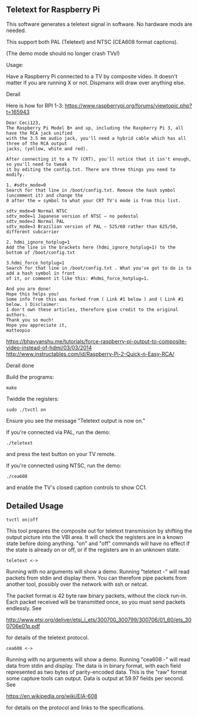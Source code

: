 Teletext for Raspberry Pi
-------------------------

This software generates a teletext signal in software. No hardware
mods are needed.

This support both PAL (Teletext) and NTSC (CEA608 format captions).

(The demo mode should no longer crash TVs!)

Usage:

Have a Raspberry Pi connected to a TV by composite video.
It doesn't matter if you are running X or not. Dispmanx will draw over
anything else.



Derail

Here is how for RPI 1-3: https://www.raspberrypi.org/forums/viewtopic.php?t=165943
```
Dear Ceci123,
The Raspberry Pi Model B+ and up, including the Raspberry Pi 3, all have the RCA jack unified
with the 3.5 mm audio jack, you'll need a hybrid cable which has all three of the RCA output
jacks, (yellow, white and red).

After connecting it to a TV (CRT), you'll notice that it isn't enough, so you'll need to tweak
it by editing the config.txt. There are three things you need to modify.

1. #sdtv_mode=0
Search for that line in /boot/config.txt. Remove the hash symbol (uncomment it) and change the
0 after the = symbol to what your CRT TV's mode is from this list.

sdtv_mode=0 Normal NTSC
sdtv_mode=1 Japanese version of NTSC – no pedestal
sdtv_mode=2 Normal PAL
sdtv_mode=3 Brazilian version of PAL – 525/60 rather than 625/50, different subcarrier

2. hdmi_ignore_hotplug=1
Add the line in the brackets here (hdmi_ignore_hotplug=1) to the bottom of /boot/config.txt

3.hdmi_force_hotplug=1
Search for that line in /boot/config.txt . What you've got to do is to add a hash symbol in front
of it, or comment it like this: #hdmi_force_hotplug=1.

And you are done!
Hope this helps you!
Some info from this was forked from ( Link #1 below ) and ( Link #1 below. ) Disclaimer:
I don't own these articles, therefore give credit to the original authors.
Thank you so much!
Hope you appreciate it,
matteopio
```

https://bhavyanshu.me/tutorials/force-raspberry-pi-output-to-composite-video-instead-of-hdmi/03/03/2014
http://www.instructables.com/id/Raspberry-Pi-2-Quick-n-Easy-RCA/

Derail done



Build the programs:

    make

Twiddle the registers:

    sudo ./tvctl on

Ensure you see the message "Teletext output is now on."

If you're connected via PAL, run the demo:

    ./teletext

and press the text button on your TV remote.

If you're connected using NTSC, run the demo:

    ./cea608

and enable the TV's closed caption controls to show CC1.

Detailed Usage
--------------

    tvctl on|off

This tool prepares the composite out for teletext transmission by
shifting the output picture into the VBI area. It will check the
registers are in a known state before doing anything. "on" and
"off" commands will have no effect if the state is already on or
off, or if the registers are in an unknown state.

    teletext <->

Running with no arguments will show a demo. Running "teletext -"
will read packets from stdin and display them. You can therefore
pipe packets from another tool, possibly over the network with ssh
or netcat.

The packet format is 42 byte raw binary packets, without the clock
run-in. Each packet received will be transmitted once, so you must
send packets endlessly. See

http://www.etsi.org/deliver/etsi_i_ets/300700_300799/300706/01_60/ets_300706e01p.pdf

for details of the teletext protocol.

    cea608 <->

Running with no arguments will show a demo.  Running "cea608 -"
will read data from stdin and display.  The data is in binary format,
with each field represented as two bytes of parity-encoded data.
This is the "raw" format some capture tools can output.  Data is
output at 59.97 fields per second.  See

https://en.wikipedia.org/wiki/EIA-608

for details on the protocol and links to the specifications.
